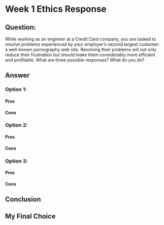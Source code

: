# Week 1 Ethics Response
## Question:
While working as an engineer at a Credit Card company, you are tasked to resolve problems experienced by your employer’s second largest customer: a well-known pornography web site. Resolving their problems will not only reduce their frustration but should make them considerably more efficient and profitable. What are three possible responses? What do you do?
## Answer
### Option 1:
#### Pros
#### Cons
### Option 2: 
#### Pros
#### Cons
### Option 3: 
#### Pros
#### Cons
## Conclusion
## My Final Choice